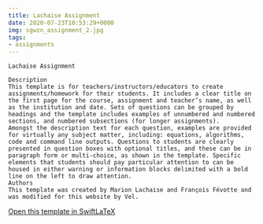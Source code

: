 ```yaml
---
title: Lachaise Assignment
date: 2020-07-23T10:53:29+0000
img: sgwzn_assignment_2.jpg
tags:
- assignments
---
```

```
Lachaise Assignment

Description
This template is for teachers/instructors/educators to create assignments/homework for their students. It includes a clear title on the first page for the course, assignment and teacher’s name, as well as the institution and date. Sets of questions can be grouped by headings and the template includes examples of unnumbered and numbered sections, and numbered subsections (for longer assignments).
Amongst the description text for each question, examples are provided for virtually any subject matter, including: equations, algorithms, code and command line outputs. Questions to students are clearly presented in question boxes with optional titles, and these can be in paragraph form or multi-choice, as shown in the template. Specific elements that students should pay particular attention to can be housed in either warning or information blocks delimited with a bold line on the left to draw attention.
Authors
This template was created by Marion Lachaise and François Févotte and was modified for this website by Vel.
```
[Open this template in SwiftLaTeX](https://www.swiftlatex.com/project.html?import=https://swiftlatex.github.io/LaTeXBoilerPlate/zips/ygfbn_assignment_2.zip&import_name=Lachaise%20Assignment)
